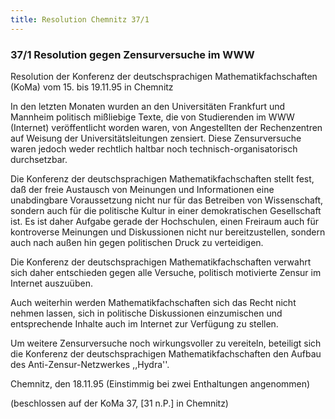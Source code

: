 ```yaml
---
title: Resolution Chemnitz 37/1
---
```


### 37/1 Resolution gegen Zensurversuche im WWW

Resolution der Konferenz der deutschsprachigen Mathematikfachschaften (KoMa) vom 15. bis 19.11.95 in Chemnitz

In den letzten Monaten wurden an den Universitäten Frankfurt und Mannheim politisch mißliebige Texte, die von Studierenden im WWW (Internet) veröffentlicht worden waren, von Angestellten der Rechenzentren auf Weisung der Universitätsleitungen zensiert. Diese Zensurversuche waren jedoch weder rechtlich haltbar noch technisch-organisatorisch durchsetzbar.

Die Konferenz der deutschsprachigen Mathematikfachschaften stellt fest, daß der freie Austausch von Meinungen und Informationen eine unabdingbare Voraussetzung nicht nur für das Betreiben von Wissenschaft, sondern auch für die politische Kultur in einer demokratischen Gesellschaft ist. Es ist daher Aufgabe gerade der Hochschulen, einen Freiraum auch für kontroverse Meinungen und Diskussionen nicht nur bereitzustellen, sondern auch nach außen hin gegen politischen Druck zu verteidigen.

Die Konferenz der deutschsprachigen Mathematikfachschaften verwahrt sich daher entschieden gegen alle Versuche, politisch motivierte Zensur im Internet auszuüben.

Auch weiterhin werden Mathematikfachschaften sich das Recht nicht nehmen lassen, sich in politische Diskussionen einzumischen und entsprechende Inhalte auch im Internet zur Verfügung zu stellen.

Um weitere Zensurversuche noch wirkungsvoller zu vereiteln, beteiligt sich die Konferenz der deutschsprachigen Mathematikfachschaften den Aufbau des Anti-Zensur-Netzwerkes ,,Hydra''.

Chemnitz, den 18.11.95 (Einstimmig bei zwei Enthaltungen angenommen)

(beschlossen auf der KoMa 37, [31 n.P.] in Chemnitz)
